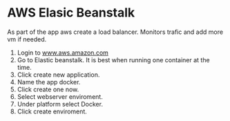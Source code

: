# AWS Elasic Beanstalk
As part of the app aws create a load balancer. Monitors trafic and add more vm if needed.  

1. Login to www.aws.amazon.com  
2. Go to Elastic beanstalk. It is best when running one container at the time.  
3. Click create new application.  
4. Name the app docker.  
5. Click create one now.  
6. Select webserver enviroment.  
7. Under platform select Docker.  
8. Click create enviroment.  
